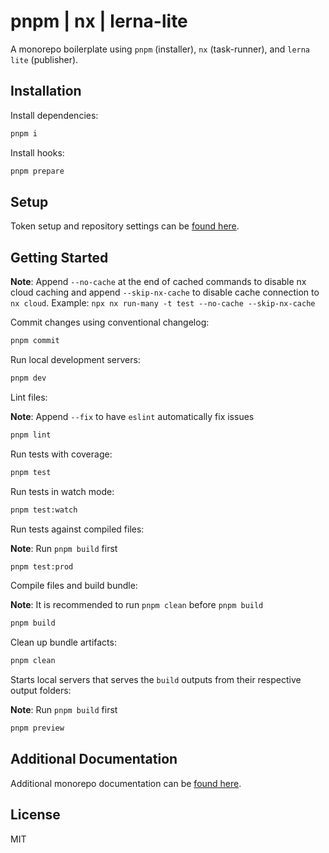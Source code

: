 # pnpm | nx | lerna-lite

A monorepo boilerplate using `pnpm` (installer), `nx` (task-runner), and `lerna lite` (publisher).

## Installation

Install dependencies:

```bash
pnpm i
```

Install hooks:

```bash
pnpm prepare
```

## Setup

Token setup and repository settings can be [found here](docs/repo/SETUP.md).

## Getting Started

**Note**: Append `--no-cache` at the end of cached commands to disable nx cloud caching and append `--skip-nx-cache` to disable cache connection to `nx cloud`. Example: `npx nx run-many -t test --no-cache --skip-nx-cache`

Commit changes using conventional changelog:

```bash
pnpm commit
```

Run local development servers:

```bash
pnpm dev
```

Lint files:

**Note**: Append `--fix` to have `eslint` automatically fix issues

```bash
pnpm lint
```

Run tests with coverage:

```bash
pnpm test
```

Run tests in watch mode:

```bash
pnpm test:watch
```

Run tests against compiled files:

**Note**: Run `pnpm build` first

```bash
pnpm test:prod
```

Compile files and build bundle:

**Note**: It is recommended to run `pnpm clean` before `pnpm build`

```bash
pnpm build
```

Clean up bundle artifacts:

```bash
pnpm clean
```

Starts local servers that serves the `build` outputs from their respective output folders:

**Note**: Run `pnpm build` first

```bash
pnpm preview
```

## Additional Documentation

Additional monorepo documentation can be [found here](docs/repo/README.md).

## License

MIT
